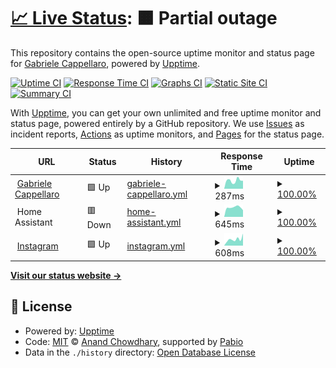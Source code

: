 # [📈 Live Status](https://status.gabrielecappellaro.me): <!--live status--> **🟧 Partial outage**

This repository contains the open-source uptime monitor and status page for [Gabriele Cappellaro](gabrielecappellaro.me), powered by [Upptime](https://github.com/upptime/upptime).

[![Uptime CI](https://github.com/cappee/upptime/workflows/Uptime%20CI/badge.svg)](https://github.com/cappee/upptime/actions?query=workflow%3A%22Uptime+CI%22)
[![Response Time CI](https://github.com/cappee/upptime/workflows/Response%20Time%20CI/badge.svg)](https://github.com/cappee/upptime/actions?query=workflow%3A%22Response+Time+CI%22)
[![Graphs CI](https://github.com/cappee/upptime/workflows/Graphs%20CI/badge.svg)](https://github.com/cappee/upptime/actions?query=workflow%3A%22Graphs+CI%22)
[![Static Site CI](https://github.com/cappee/upptime/workflows/Static%20Site%20CI/badge.svg)](https://github.com/cappee/upptime/actions?query=workflow%3A%22Static+Site+CI%22)
[![Summary CI](https://github.com/cappee/upptime/workflows/Summary%20CI/badge.svg)](https://github.com/cappee/upptime/actions?query=workflow%3A%22Summary+CI%22)

With [Upptime](https://upptime.js.org), you can get your own unlimited and free uptime monitor and status page, powered entirely by a GitHub repository. We use [Issues](https://github.com/cappee/upptime/issues) as incident reports, [Actions](https://github.com/cappee/upptime/actions) as uptime monitors, and [Pages](https://status.gabrielecappellaro.me) for the status page.

<!--start: status pages-->
<!-- This summary is generated by Upptime (https://github.com/upptime/upptime) -->
<!-- Do not edit this manually, your changes will be overwritten -->
<!-- prettier-ignore -->
| URL | Status | History | Response Time | Uptime |
| --- | ------ | ------- | ------------- | ------ |
| <img alt="" src="https://icons.duckduckgo.com/ip3/gabrielecappellaro.me.ico" height="13"> [Gabriele Cappellaro](https://gabrielecappellaro.me) | 🟩 Up | [gabriele-cappellaro.yml](https://github.com/cappee/upptime/commits/HEAD/history/gabriele-cappellaro.yml) | <details><summary><img alt="Response time graph" src="./graphs/gabriele-cappellaro/response-time-week.png" height="20"> 287ms</summary><br><a href="https://status.gabrielecappellaro.me/history/gabriele-cappellaro"><img alt="Response time 307" src="https://img.shields.io/endpoint?url=https%3A%2F%2Fraw.githubusercontent.com%2Fcappee%2Fupptime%2FHEAD%2Fapi%2Fgabriele-cappellaro%2Fresponse-time.json"></a><br><a href="https://status.gabrielecappellaro.me/history/gabriele-cappellaro"><img alt="24-hour response time 280" src="https://img.shields.io/endpoint?url=https%3A%2F%2Fraw.githubusercontent.com%2Fcappee%2Fupptime%2FHEAD%2Fapi%2Fgabriele-cappellaro%2Fresponse-time-day.json"></a><br><a href="https://status.gabrielecappellaro.me/history/gabriele-cappellaro"><img alt="7-day response time 287" src="https://img.shields.io/endpoint?url=https%3A%2F%2Fraw.githubusercontent.com%2Fcappee%2Fupptime%2FHEAD%2Fapi%2Fgabriele-cappellaro%2Fresponse-time-week.json"></a><br><a href="https://status.gabrielecappellaro.me/history/gabriele-cappellaro"><img alt="30-day response time 303" src="https://img.shields.io/endpoint?url=https%3A%2F%2Fraw.githubusercontent.com%2Fcappee%2Fupptime%2FHEAD%2Fapi%2Fgabriele-cappellaro%2Fresponse-time-month.json"></a><br><a href="https://status.gabrielecappellaro.me/history/gabriele-cappellaro"><img alt="1-year response time 307" src="https://img.shields.io/endpoint?url=https%3A%2F%2Fraw.githubusercontent.com%2Fcappee%2Fupptime%2FHEAD%2Fapi%2Fgabriele-cappellaro%2Fresponse-time-year.json"></a></details> | <details><summary><a href="https://status.gabrielecappellaro.me/history/gabriele-cappellaro">100.00%</a></summary><a href="https://status.gabrielecappellaro.me/history/gabriele-cappellaro"><img alt="All-time uptime 100.00%" src="https://img.shields.io/endpoint?url=https%3A%2F%2Fraw.githubusercontent.com%2Fcappee%2Fupptime%2FHEAD%2Fapi%2Fgabriele-cappellaro%2Fuptime.json"></a><br><a href="https://status.gabrielecappellaro.me/history/gabriele-cappellaro"><img alt="24-hour uptime 100.00%" src="https://img.shields.io/endpoint?url=https%3A%2F%2Fraw.githubusercontent.com%2Fcappee%2Fupptime%2FHEAD%2Fapi%2Fgabriele-cappellaro%2Fuptime-day.json"></a><br><a href="https://status.gabrielecappellaro.me/history/gabriele-cappellaro"><img alt="7-day uptime 100.00%" src="https://img.shields.io/endpoint?url=https%3A%2F%2Fraw.githubusercontent.com%2Fcappee%2Fupptime%2FHEAD%2Fapi%2Fgabriele-cappellaro%2Fuptime-week.json"></a><br><a href="https://status.gabrielecappellaro.me/history/gabriele-cappellaro"><img alt="30-day uptime 100.00%" src="https://img.shields.io/endpoint?url=https%3A%2F%2Fraw.githubusercontent.com%2Fcappee%2Fupptime%2FHEAD%2Fapi%2Fgabriele-cappellaro%2Fuptime-month.json"></a><br><a href="https://status.gabrielecappellaro.me/history/gabriele-cappellaro"><img alt="1-year uptime 100.00%" src="https://img.shields.io/endpoint?url=https%3A%2F%2Fraw.githubusercontent.com%2Fcappee%2Fupptime%2FHEAD%2Fapi%2Fgabriele-cappellaro%2Fuptime-year.json"></a></details>
| <img alt="" src="https://icons.duckduckgo.com/ip3/null.ico" height="13"> Home Assistant | 🟥 Down | [home-assistant.yml](https://github.com/cappee/upptime/commits/HEAD/history/home-assistant.yml) | <details><summary><img alt="Response time graph" src="./graphs/home-assistant/response-time-week.png" height="20"> 645ms</summary><br><a href="https://status.gabrielecappellaro.me/history/home-assistant"><img alt="Response time 680" src="https://img.shields.io/endpoint?url=https%3A%2F%2Fraw.githubusercontent.com%2Fcappee%2Fupptime%2FHEAD%2Fapi%2Fhome-assistant%2Fresponse-time.json"></a><br><a href="https://status.gabrielecappellaro.me/history/home-assistant"><img alt="24-hour response time 504" src="https://img.shields.io/endpoint?url=https%3A%2F%2Fraw.githubusercontent.com%2Fcappee%2Fupptime%2FHEAD%2Fapi%2Fhome-assistant%2Fresponse-time-day.json"></a><br><a href="https://status.gabrielecappellaro.me/history/home-assistant"><img alt="7-day response time 645" src="https://img.shields.io/endpoint?url=https%3A%2F%2Fraw.githubusercontent.com%2Fcappee%2Fupptime%2FHEAD%2Fapi%2Fhome-assistant%2Fresponse-time-week.json"></a><br><a href="https://status.gabrielecappellaro.me/history/home-assistant"><img alt="30-day response time 680" src="https://img.shields.io/endpoint?url=https%3A%2F%2Fraw.githubusercontent.com%2Fcappee%2Fupptime%2FHEAD%2Fapi%2Fhome-assistant%2Fresponse-time-month.json"></a><br><a href="https://status.gabrielecappellaro.me/history/home-assistant"><img alt="1-year response time 680" src="https://img.shields.io/endpoint?url=https%3A%2F%2Fraw.githubusercontent.com%2Fcappee%2Fupptime%2FHEAD%2Fapi%2Fhome-assistant%2Fresponse-time-year.json"></a></details> | <details><summary><a href="https://status.gabrielecappellaro.me/history/home-assistant">100.00%</a></summary><a href="https://status.gabrielecappellaro.me/history/home-assistant"><img alt="All-time uptime 7.98%" src="https://img.shields.io/endpoint?url=https%3A%2F%2Fraw.githubusercontent.com%2Fcappee%2Fupptime%2FHEAD%2Fapi%2Fhome-assistant%2Fuptime.json"></a><br><a href="https://status.gabrielecappellaro.me/history/home-assistant"><img alt="24-hour uptime 100.00%" src="https://img.shields.io/endpoint?url=https%3A%2F%2Fraw.githubusercontent.com%2Fcappee%2Fupptime%2FHEAD%2Fapi%2Fhome-assistant%2Fuptime-day.json"></a><br><a href="https://status.gabrielecappellaro.me/history/home-assistant"><img alt="7-day uptime 100.00%" src="https://img.shields.io/endpoint?url=https%3A%2F%2Fraw.githubusercontent.com%2Fcappee%2Fupptime%2FHEAD%2Fapi%2Fhome-assistant%2Fuptime-week.json"></a><br><a href="https://status.gabrielecappellaro.me/history/home-assistant"><img alt="30-day uptime 26.97%" src="https://img.shields.io/endpoint?url=https%3A%2F%2Fraw.githubusercontent.com%2Fcappee%2Fupptime%2FHEAD%2Fapi%2Fhome-assistant%2Fuptime-month.json"></a><br><a href="https://status.gabrielecappellaro.me/history/home-assistant"><img alt="1-year uptime 7.98%" src="https://img.shields.io/endpoint?url=https%3A%2F%2Fraw.githubusercontent.com%2Fcappee%2Fupptime%2FHEAD%2Fapi%2Fhome-assistant%2Fuptime-year.json"></a></details>
| <img alt="" src="https://icons.duckduckgo.com/ip3/instagram.com.ico" height="13"> [Instagram](https://instagram.com) | 🟩 Up | [instagram.yml](https://github.com/cappee/upptime/commits/HEAD/history/instagram.yml) | <details><summary><img alt="Response time graph" src="./graphs/instagram/response-time-week.png" height="20"> 608ms</summary><br><a href="https://status.gabrielecappellaro.me/history/instagram"><img alt="Response time 736" src="https://img.shields.io/endpoint?url=https%3A%2F%2Fraw.githubusercontent.com%2Fcappee%2Fupptime%2FHEAD%2Fapi%2Finstagram%2Fresponse-time.json"></a><br><a href="https://status.gabrielecappellaro.me/history/instagram"><img alt="24-hour response time 1137" src="https://img.shields.io/endpoint?url=https%3A%2F%2Fraw.githubusercontent.com%2Fcappee%2Fupptime%2FHEAD%2Fapi%2Finstagram%2Fresponse-time-day.json"></a><br><a href="https://status.gabrielecappellaro.me/history/instagram"><img alt="7-day response time 608" src="https://img.shields.io/endpoint?url=https%3A%2F%2Fraw.githubusercontent.com%2Fcappee%2Fupptime%2FHEAD%2Fapi%2Finstagram%2Fresponse-time-week.json"></a><br><a href="https://status.gabrielecappellaro.me/history/instagram"><img alt="30-day response time 750" src="https://img.shields.io/endpoint?url=https%3A%2F%2Fraw.githubusercontent.com%2Fcappee%2Fupptime%2FHEAD%2Fapi%2Finstagram%2Fresponse-time-month.json"></a><br><a href="https://status.gabrielecappellaro.me/history/instagram"><img alt="1-year response time 736" src="https://img.shields.io/endpoint?url=https%3A%2F%2Fraw.githubusercontent.com%2Fcappee%2Fupptime%2FHEAD%2Fapi%2Finstagram%2Fresponse-time-year.json"></a></details> | <details><summary><a href="https://status.gabrielecappellaro.me/history/instagram">100.00%</a></summary><a href="https://status.gabrielecappellaro.me/history/instagram"><img alt="All-time uptime 99.99%" src="https://img.shields.io/endpoint?url=https%3A%2F%2Fraw.githubusercontent.com%2Fcappee%2Fupptime%2FHEAD%2Fapi%2Finstagram%2Fuptime.json"></a><br><a href="https://status.gabrielecappellaro.me/history/instagram"><img alt="24-hour uptime 100.00%" src="https://img.shields.io/endpoint?url=https%3A%2F%2Fraw.githubusercontent.com%2Fcappee%2Fupptime%2FHEAD%2Fapi%2Finstagram%2Fuptime-day.json"></a><br><a href="https://status.gabrielecappellaro.me/history/instagram"><img alt="7-day uptime 100.00%" src="https://img.shields.io/endpoint?url=https%3A%2F%2Fraw.githubusercontent.com%2Fcappee%2Fupptime%2FHEAD%2Fapi%2Finstagram%2Fuptime-week.json"></a><br><a href="https://status.gabrielecappellaro.me/history/instagram"><img alt="30-day uptime 99.96%" src="https://img.shields.io/endpoint?url=https%3A%2F%2Fraw.githubusercontent.com%2Fcappee%2Fupptime%2FHEAD%2Fapi%2Finstagram%2Fuptime-month.json"></a><br><a href="https://status.gabrielecappellaro.me/history/instagram"><img alt="1-year uptime 99.99%" src="https://img.shields.io/endpoint?url=https%3A%2F%2Fraw.githubusercontent.com%2Fcappee%2Fupptime%2FHEAD%2Fapi%2Finstagram%2Fuptime-year.json"></a></details>

<!--end: status pages-->

[**Visit our status website →**](https://status.gabrielecappellaro.me)

## 📄 License

- Powered by: [Upptime](https://github.com/upptime/upptime)
- Code: [MIT](./LICENSE) © [Anand Chowdhary](https://anandchowdhary.com), supported by [Pabio](https://pabio.com)
- Data in the `./history` directory: [Open Database License](https://opendatacommons.org/licenses/odbl/1-0/)
